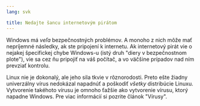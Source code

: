 ```yaml
---
lang: svk

title: Nedajte šancu internetovým pirátom
---
```


Windows má <i>veľa</i> bezpečnostných problémov. A monoho z nich môže mať nepríjemné následky, ak ste pripojení k internetu. Ak internetový pirát vie o nejakej špecifickej chybe Windows-u (istý druh "diery v bezpečnostnom plote"), vie sa cez ňu pripojiť na váš počítač, a vo väčšine prípadov nad ním prevziať kontrolu.

Linux nie je dokonalý, ale jeho sila tkvie v rôznorodosti. Preto ešte žiadny univerzálny vírus nedokázal napadnúť a poškodiť <i>všetky</i> distribúcie Linuxu. Vytvorenie takéhoto vírusu je omnoho ťažšie ako vytvorenie vírusu, ktorý napadne Windows. Pre viac informácií si pozrite článok "Vírusy".




